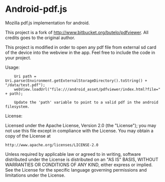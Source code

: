 Android-pdf.js
==============

Mozilla pdf.js implementation for android.


This project is a fork of http://www.bitbucket.org/butelo/pdfviewer. All credits goes to the original author.

This project is modified in order to open any pdf file from external sd card of the device into the webview in the app. 
Feel free to include the code in your project. 


Usage:

        Uri path = Uri.parse(Environment.getExternalStorageDirectory().toString() + "/data/test.pdf");
        webView.loadUrl("file:///android_asset/pdfviewer/index.html?file=" + path);
        
        Update the 'path' variable to point to a valid pdf in the android filesystem.
        
        
License:

Licensed under the Apache License, Version 2.0 (the "License");
you may not use this file except in compliance with the License.
You may obtain a copy of the License at

    http://www.apache.org/licenses/LICENSE-2.0

Unless required by applicable law or agreed to in writing, software
distributed under the License is distributed on an "AS IS" BASIS,
WITHOUT WARRANTIES OR CONDITIONS OF ANY KIND, either express or implied.
See the License for the specific language governing permissions and
limitations under the License.
